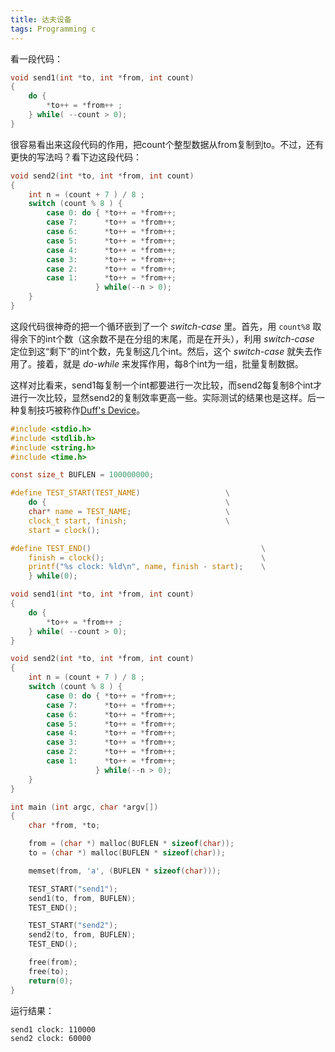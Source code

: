 ```yaml
---
title: 达夫设备
tags: Programming c
---
```


看一段代码：

```c
void send1(int *to, int *from, int count)
{
    do {
        *to++ = *from++ ;
    } while( --count > 0);
}
```

很容易看出来这段代码的作用，把count个整型数据从from复制到to。不过，还有更快的写法吗？看下边这段代码：

```c
void send2(int *to, int *from, int count)
{
    int n = (count + 7 ) / 8 ;
    switch (count % 8 ) {
        case 0: do { *to++ = *from++;
        case 7:      *to++ = *from++;
        case 6:      *to++ = *from++;
        case 5:      *to++ = *from++;
        case 4:      *to++ = *from++;
        case 3:      *to++ = *from++;
        case 2:      *to++ = *from++;
        case 1:      *to++ = *from++;
                   } while(--n > 0);
    }
}
```

这段代码很神奇的把一个循环嵌到了一个 *switch-case* 里。首先，用 `count%8` 取得余下的int个数（这余数不是在分组的末尾，而是在开头），利用 *switch-case* 定位到这“剩下”的int个数，先复制这几个int。然后，这个 *switch-case* 就失去作用了。接着，就是 *do-while* 来发挥作用，每8个int为一组，批量复制数据。

这样对比看来，send1每复制一个int都要进行一次比较，而send2每复制8个int才进行一次比较，显然send2的复制效率更高一些。实际测试的结果也是这样。后一种复制技巧被称作[Duff's Device](http://en.wikipedia.org/wiki/Duff's_device)。

```c
#include <stdio.h>
#include <stdlib.h>
#include <string.h>
#include <time.h>

const size_t BUFLEN = 100000000;

#define TEST_START(TEST_NAME)                   \
    do {                                        \
    char* name = TEST_NAME;                     \
    clock_t start, finish;                      \
    start = clock();

#define TEST_END()                                      \
    finish = clock();                                   \
    printf("%s clock: %ld\n", name, finish - start);    \
    } while(0);

void send1(int *to, int *from, int count)
{
    do {
        *to++ = *from++ ;
    } while( --count > 0);
}

void send2(int *to, int *from, int count)
{
    int n = (count + 7 ) / 8 ;
    switch (count % 8 ) {
        case 0: do { *to++ = *from++;
        case 7:      *to++ = *from++;
        case 6:      *to++ = *from++;
        case 5:      *to++ = *from++;
        case 4:      *to++ = *from++;
        case 3:      *to++ = *from++;
        case 2:      *to++ = *from++;
        case 1:      *to++ = *from++;
                   } while(--n > 0);
    }
}

int main (int argc, char *argv[])
{
    char *from, *to;

    from = (char *) malloc(BUFLEN * sizeof(char));
    to = (char *) malloc(BUFLEN * sizeof(char));

    memset(from, 'a', (BUFLEN * sizeof(char)));

    TEST_START("send1");
    send1(to, from, BUFLEN);
    TEST_END();

    TEST_START("send2");
    send2(to, from, BUFLEN);
    TEST_END();

    free(from);
    free(to);
    return(0);
}
```

运行结果：

```
send1 clock: 110000
send2 clock: 60000
```
